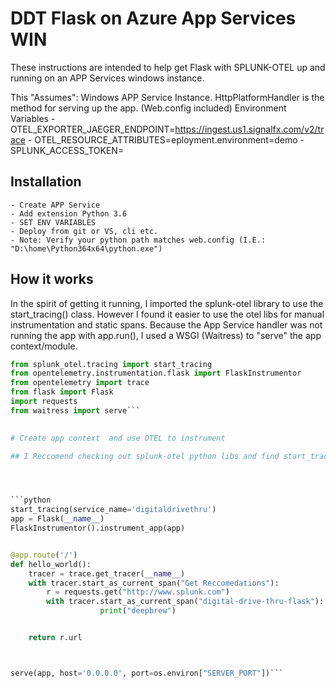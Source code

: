 # DDT Flask on Azure App Services WIN

These instructions are intended to help get Flask with SPLUNK-OTEL up and running on an APP Services windows instance.  

This "Assumes":
     Windows APP Service Instance.
     HttpPlatformHandler is the method for serving up the app.  (Web.config included)
     Environment Variables 
        - OTEL_EXPORTER_JAEGER_ENDPOINT=https://ingest.us1.signalfx.com/v2/trace
        - OTEL_RESOURCE_ATTRIBUTES=eployment.environment=demo
        - SPLUNK_ACCESS_TOKEN=<your access token>


## Installation

    - Create APP Service
    - Add extension Python 3.6
    - SET ENV VARIABLES
    - Deploy from git or VS, cli etc.
    - Note: Verify your python path matches web.config (I.E.: "D:\home\Python364x64\python.exe")


## How it works


In the spirit of getting it running, I imported the splunk-otel library to use the start_tracing() class. However I found it easier to use the otel libs for manual instrumentation and static spans.  Because the App Service handler was not running the app with app.run(), I used a WSGI (Waitress) to "serve"  the app context/module.

```python
from splunk_otel.tracing import start_tracing
from opentelemetry.instrumentation.flask import FlaskInstrumentor
from opentelemetry import trace
from flask import Flask
import requests
from waitress import serve``` 
    

# Create app context  and use OTEL to instrument

## I Reccomend checking out splunk-otel python libs and find start_tracing()




```python
start_tracing(service_name='digitaldrivethru')
app = Flask(__name__)
FlaskInstrumentor().instrument_app(app)


@app.route('/')
def hello_world():
    tracer = trace.get_tracer(__name__)
    with tracer.start_as_current_span("Get Reccomedations"):
        r = requests.get("http://www.splunk.com")
        with tracer.start_as_current_span("digital-drive-thru-flask"):
                    print("deepbrew")


    return r.url



serve(app, host='0.0.0.0', port=os.environ["SERVER_PORT"])```




